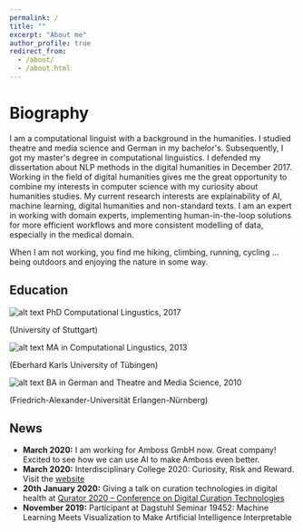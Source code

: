 ```yaml
---
permalink: /
title: ""
excerpt: "About me"
author_profile: true
redirect_from: 
  - /about/
  - /about.html
---
```


Biography
======
I am a computational linguist with a background in the humanities. I studied theatre and media science and German in my bachelor's. Subsequently, I got my master's degree in computational linguistics. I defended my dissertation about NLP methods in the digital humanities in December 2017. Working in the field of digital humanities gives me the great opportunity to combine my interests in computer science with my curiosity about humanities studies. My current research interests are explainability of AI, machine learning, digital humanities and non-standard texts.
I am an expert in working with domain experts, implementing human-in-the-loop solutions for more efficient workflows and more consistent modelling of data, especially in the medical domain.

When I am not working, you find me hiking, climbing, running, cycling ... being outdoors and enjoying the nature in some way.


## Education

 ![alt text](https://sarschu.github.io/images/icon2.png "Logo Title Text 1")
 PhD Computational Lingustics, 2017
 
(University of Stuttgart)

![alt text](https://sarschu.github.io/images/icon2.png "Logo Title Text 1")
 MA in Computational Lingustics, 2013
 
(Eberhard Karls University of Tübingen)

![alt text](https://sarschu.github.io/images/icon2.png "Logo Title Text 1")
 BA in German and Theatre and Media Science, 2010
 
(Friedrich-Alexander-Universität Erlangen-Nürnberg)

## News
* __March 2020:__ I am working for Amboss GmbH now. Great company! Excited to see how we can use AI to make Amboss even better. 
* __March 2020:__ Interdisciplinary College 2020: Curiosity, Risk and Reward. Visit the [website](https://interdisciplinary-college.org/)  
* __20th January 2020:__ Giving a talk on curation technologies in digital health at [Qurator 2020 – Conference on Digital Curation Technologies](https://qurator.ai/conference-qurator-2020/program-1st-day/)  
* __November 2019:__ Participant at Dagstuhl Seminar 19452: Machine Learning Meets Visualization to Make Artificial Intelligence Interpretable

